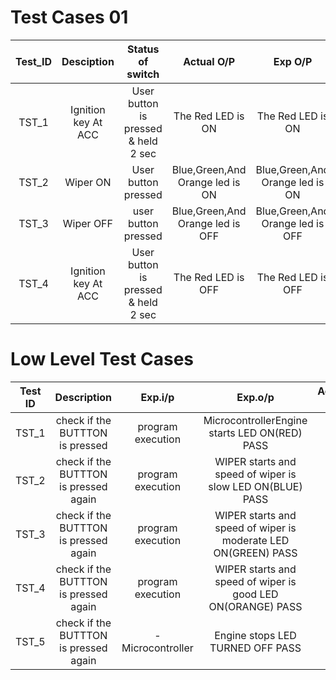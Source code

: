 # Test Cases 01
|Test_ID|Desciption|Status of switch|Actual O/P|Exp O/P|Type of Test|
|:--:|:--:|:--:|:--:|:--:|:--:|
|TST_1|Ignition key At ACC| User button is pressed & held 2 sec|The Red LED is ON|The Red LED is ON|Requirements Based|
|TST_2|Wiper ON|User button pressed|Blue,Green,And Orange led is ON|Blue,Green,And Orange led is ON|Requirements Based|
|TST_3|Wiper OFF|user button pressed|Blue,Green,And Orange led is OFF|Blue,Green,And Orange led is OFF|Requirements Based|
|TST_4|Ignition key At ACC|User button is pressed & held 2 sec |The Red LED is OFF|The Red LED is OFF|Requirements Based|

# Low Level Test Cases
|Test ID|	Description|	Exp.i/p|	Exp.o/p|	Actual o/p|	STATUS|
|:--:|:--:|:--:|:--:|:--:|:--:|
|TST_1|	check if the BUTTTON is pressed|	program execution|	MicrocontrollerEngine starts	LED ON(RED)	PASS|
|TST_2|	check if the BUTTTON is pressed again	|program execution|	WIPER starts and speed of wiper is slow	LED ON(BLUE)	PASS|
|TST_3|	check if the BUTTTON is pressed again	|program execution	|WIPER starts and speed of wiper is moderate	LED ON(GREEN)	PASS|
|TST_4|	check if the BUTTTON is pressed again	|program execution	|WIPER starts and speed of wiper is good	LED ON(ORANGE)	PASS|
|TST_5|	check if the BUTTTON is pressed again|	-	Microcontroller|Engine stops	LED TURNED OFF	PASS|
